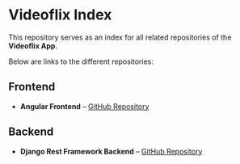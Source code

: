 # Videoflix Index

This repository serves as an index for all related repositories of the **Videoflix App**. 

Below are links to the different repositories:

## Frontend
- **Angular Frontend** – [GitHub Repository](https://github.com/mariuskas1/videoflix_frontend)

## Backend 
- **Django Rest Framework Backend** – [GitHub Repository](https://github.com/mariuskas1/videoflix_backend)
